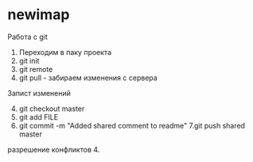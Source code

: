 newimap
=======
Работа с git

1. Переходим в паку проекта
2. git init
3. git remote
4. git pull - забираем изменения с сервера

Запист изменений

4. git checkout master
5. git add FILE
6. git commit -m "Added shared comment to readme"
    7.git push shared master

разрешение конфликтов
4. 

